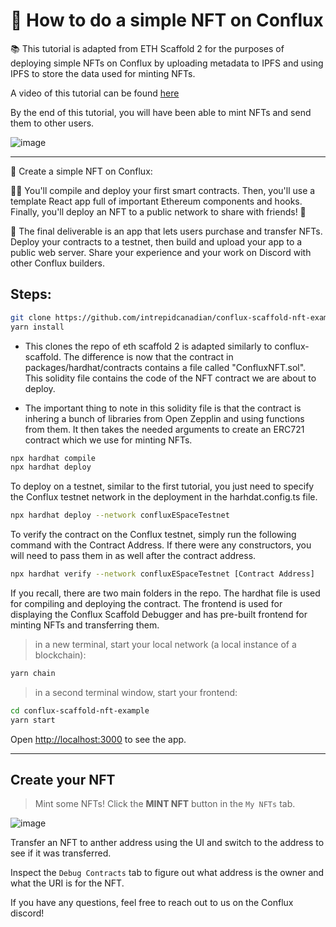 # 🚩 How to do a simple NFT on Conflux

📚 This tutorial is adapted from ETH Scaffold 2 for the purposes of deploying simple NFTs on Conflux by uploading metadata to IPFS and using IPFS to store the data used for minting NFTs.

A video of this tutorial can be found [here](https://www.youtube.com/watch?v=sj2ph_ctQUg)

By the end of this tutorial, you will have been able to mint NFTs and send them to other users.

![image](https://raw.githubusercontent.com/intrepidcanadian/conflux-scaffold-nft-example/challenge-0-simple-nft/packages/nextjs/public/Home.png)

---

🎫 Create a simple NFT on Conflux:

👷‍♀️ You'll compile and deploy your first smart contracts. Then, you'll use a template React app full of important Ethereum components and hooks. Finally, you'll deploy an NFT to a public network to share with friends! 🚀

🌟 The final deliverable is an app that lets users purchase and transfer NFTs. Deploy your contracts to a testnet, then build and upload your app to a public web server. Share your experience and your work on Discord with other Conflux builders.

## Steps:

```sh
git clone https://github.com/intrepidcanadian/conflux-scaffold-nft-example
yarn install
```

- This clones the repo of eth scaffold 2 is adapted similarly to conflux-scaffold. The difference is now that the contract in packages/hardhat/contracts contains a file called "ConfluxNFT.sol". This solidity file contains the code of the NFT contract we are about to deploy.

- The important thing to note in this solidity file is that the contract is inhering a bunch of libraries from Open Zepplin and using functions from them. It then takes the needed arguments to create an ERC721 contract which we use for minting NFTs. 

```sh
npx hardhat compile
npx hardhat deploy
```

To deploy on a testnet, similar to the first tutorial, you just need to specify the Conflux testnet network in the deployment in the harhdat.config.ts file.

```sh
npx hardhat deploy --network confluxESpaceTestnet
```

To verify the contract on the Conflux testnet, simply run the following command with the Contract Address. If there were any constructors, you will need to pass them in as well after the contract address.

```sh
npx hardhat verify --network confluxESpaceTestnet [Contract Address] 
```     

If you recall, there are two main folders in the repo. The hardhat file is used for compiling and deploying the contract. The frontend is used for displaying the Conflux Scaffold Debugger and has pre-built frontend for minting NFTs and transferring them.

> in a new terminal, start your local network (a local instance of a blockchain):

```sh
yarn chain
```

> in a second terminal window, start your frontend:

```sh
cd conflux-scaffold-nft-example
yarn start
```

Open [http://localhost:3000](http://localhost:3000) to see the app.

---

## Create your NFT

> Mint some NFTs! Click the **MINT NFT** button in the `My NFTs` tab.

![image](https://raw.githubusercontent.com/intrepidcanadian/conflux-scaffold-nft-example/challenge-0-simple-nft/packages/nextjs/public/NFTExample.png)

Transfer an NFT to anther address using the UI and switch to the address to see if it was transferred.

Inspect the `Debug Contracts` tab to figure out what address is the owner and what the URI is for the NFT.

If you have any questions, feel free to reach out to us on the Conflux discord!